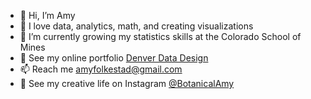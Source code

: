 - 👋 Hi, I’m Amy
- 💞️ I love data, analytics, math, and creating visualizations
- 🌱 I’m currently growing my statistics skills at the Colorado School of Mines
- 💼 See my online portfolio [Denver Data Design](https://denverdatadesign.com/)
- 📫 Reach me amyfolkestad@gmail.com
- 🎨 See my creative life on Instagram [@BotanicalAmy](https://www.instagram.com/botanicalamy/)
